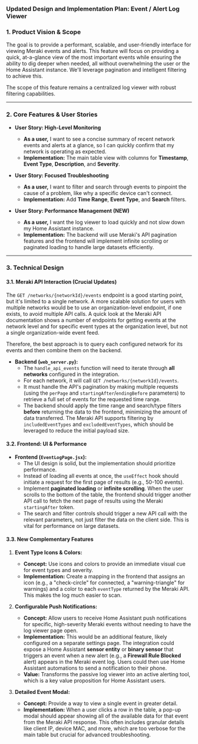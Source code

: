 ### **Updated Design and Implementation Plan: Event / Alert Log Viewer**

### **1. Product Vision & Scope**

The goal is to provide a performant, scalable, and user-friendly interface for viewing Meraki events and alerts. This feature will focus on providing a quick, at-a-glance view of the most important events while ensuring the ability to dig deeper when needed, all without overwhelming the user or the Home Assistant instance. We'll leverage pagination and intelligent filtering to achieve this.

The scope of this feature remains a centralized log viewer with robust filtering capabilities.

---

### **2. Core Features & User Stories**

* **User Story: High-Level Monitoring**
    * **As a user,** I want to see a concise summary of recent network events and alerts at a glance, so I can quickly confirm that my network is operating as expected.
    * **Implementation:** The main table view with columns for **Timestamp**, **Event Type**, **Description**, and **Severity**.

* **User Story: Focused Troubleshooting**
    * **As a user,** I want to filter and search through events to pinpoint the cause of a problem, like why a specific device can't connect.
    * **Implementation:** Add **Time Range**, **Event Type**, and **Search** filters.

* **User Story: Performance Management (NEW)**
    * **As a user,** I want the log viewer to load quickly and not slow down my Home Assistant instance.
    * **Implementation:** The backend will use Meraki's API pagination features and the frontend will implement infinite scrolling or paginated loading to handle large datasets efficiently.

---

### **3. Technical Design**

#### **3.1. Meraki API Interaction (Crucial Updates)**

The `GET /networks/{networkId}/events` endpoint is a good starting point, but it's limited to a single network. A more scalable solution for users with multiple networks would be to use an organization-level endpoint, if one exists, to avoid multiple API calls. A quick look at the Meraki API documentation shows a number of endpoints for getting events at the network level and for specific event types at the organization level, but not a single organization-wide event feed.

Therefore, the best approach is to query each configured network for its events and then combine them on the backend.

* **Backend (`web_server.py`):**
    * The `handle_api_events` function will need to iterate through **all networks** configured in the integration.
    * For each network, it will call `GET /networks/{networkId}/events`.
    * It must handle the API's pagination by making multiple requests (using the `perPage` and `startingAfter`/`endingBefore` parameters) to retrieve a full set of events for the requested time range.
    * The backend should apply the time range and search/type filters **before** returning the data to the frontend, minimizing the amount of data transferred. The Meraki API supports filtering by `includedEventTypes` and `excludedEventTypes`, which should be leveraged to reduce the initial payload size.

#### **3.2. Frontend: UI & Performance**

* **Frontend (`EventLogPage.jsx`):**
    * The UI design is solid, but the implementation should prioritize performance.
    * Instead of loading all events at once, the `useEffect` hook should initiate a request for the first page of results (e.g., 50-100 events).
    * Implement **paginated loading** or **infinite scrolling**. When the user scrolls to the bottom of the table, the frontend should trigger another API call to fetch the next page of results using the Meraki `startingAfter` token.
    * The search and filter controls should trigger a new API call with the relevant parameters, not just filter the data on the client side. This is vital for performance on large datasets.

#### **3.3. New Complementary Features**

1.  **Event Type Icons & Colors:**
    * **Concept:** Use icons and colors to provide an immediate visual cue for event types and severity.
    * **Implementation:** Create a mapping in the frontend that assigns an icon (e.g., a "check-circle" for connected, a "warning-triangle" for warnings) and a color to each `eventType` returned by the Meraki API. This makes the log much easier to scan.

2.  **Configurable Push Notifications:**
    * **Concept:** Allow users to receive Home Assistant push notifications for specific, high-severity Meraki events without needing to have the log viewer page open.
    * **Implementation:** This would be an additional feature, likely configured on a separate settings page. The integration could expose a Home Assistant **sensor entity** or **binary sensor** that triggers an event when a new alert (e.g., a **Firewall Rule Blocked** alert) appears in the Meraki event log. Users could then use Home Assistant automations to send a notification to their phone.
    * **Value:** Transforms the passive log viewer into an active alerting tool, which is a key value proposition for Home Assistant users.

3.  **Detailed Event Modal:**
    * **Concept:** Provide a way to view a single event in greater detail.
    * **Implementation:** When a user clicks a row in the table, a pop-up modal should appear showing all of the available data for that event from the Meraki API response. This often includes granular details like client IP, device MAC, and more, which are too verbose for the main table but crucial for advanced troubleshooting.

